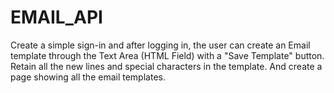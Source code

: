 # EMAIL_API
Create a simple sign-in and after logging in, the user can create an Email template through the Text Area (HTML Field) with a "Save Template" button. Retain all the new lines and special characters in the template. And create a page showing all the email templates.
